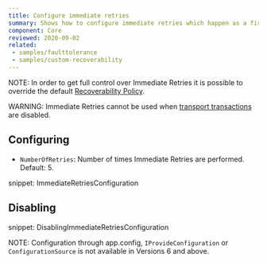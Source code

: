 ```yaml
---
title: Configure immediate retries
summary: Shows how to configure immediate retries which happen as a first stage of the default recoverability behavior.
component: Core
reviewed: 2020-09-02
related:
 - samples/faulttolerance
 - samples/custom-recoverability
---
```


NOTE: In order to get full control over Immediate Retries it is possible to override the default [Recoverability Policy](/nservicebus/recoverability/custom-recoverability-policy.md).

WARNING: Immediate Retries cannot be used when [transport transactions](/transports/transactions.md) are disabled.


## Configuring

 * `NumberOfRetries`: Number of times Immediate Retries are performed. Default: 5.

snippet: ImmediateRetriesConfiguration


## Disabling

snippet: DisablingImmediateRetriesConfiguration


NOTE: Configuration through app.config, `IProvideConfiguration` or `ConfigurationSource` is not available in Versions 6 and above.

